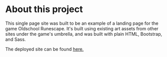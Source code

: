 # About this project
This single page site was built to be an example of a landing page for the game Oldschool Runescape. It's built using existing art assets from other sites under the game's umbrella, and was built with plain HTML, Bootstrap, and Sass.

The deployed site can be found [here.](https://heyitsgwen.github.io/OSRS-Landing-Page/)
